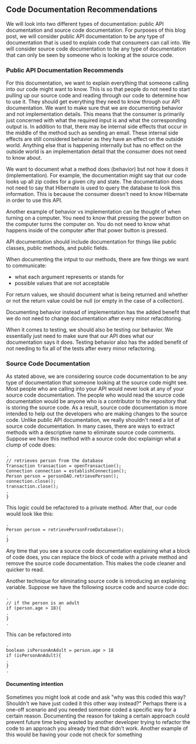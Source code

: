 ## Code Documentation Recommendations
We will look into two different types of documentation: public API documentation and source code documentation. For purposes of this blog post, we will consider public API documentation to be any type of documentation that is used to explain code that consumers can call into. We will consider source code documentation to be any type of documentation that can only be seen by someone who is looking at the source code.

### Public API Documentation Recommends
For this documentation, we want to explain everything that someone calling into our code might want to know. This is so that people do not need to start pulling up our source code and reading through our code to determine how to use it. They should get everything they need to know through our API documentation. We want to make sure that we are documenting behavior and not implementation details. This means that the consumer is primarily just concerned with what the required input is and what the corresponding output is. In addition to that, there may be internal side effects that occur in the middle of the method such as sending an email. These internal side effects are still considered behavior as they have an effect on the outside world. Anything else that is happening internally but has no effect on the outside world is an implementation detail that the consumer does not need to know about.

We want to document what a method does (behavior) but not how it does it (implementation). For example, the documentation might say that our code looks up all zip codes for a given city and state. The documentation does not need to say that Hibernate is used to query the database to look this information. This is because the consumer doesn't need to know Hibernate in order to use this API.

Another example of behavior vs implementation can be thought of when turning on a computer. You need to know that pressing the power button on the computer turns the computer on. You do not need to know what happens inside of the computer after that power button is pressed.

API documentation should include documentation for things like public classes, public methods, and public fields.

When documenting the intput to our methods, there are few things we want to communicate:
* what each argument represents or stands for
* possible values that are not acceptable

For return values, we should document what is being returned and whether or not the return value could be null (or empty in the case of a collection). 

Documenting behavior instead of implementation has the added benefit that we do not need to change documentation after every minor refacdtoring.

When it comes to testing, we should also be testing our behavior. We essentially just need to make sure that our API does what our documentation says it does. Testing behavior also has the added benefit of not needing to fix all of the tests after every minor refactoring.

### Source Code Documentation
As stated above, we are considering source code documentation to be any type of documentation that someone looking at the source code might see. Most people who are calling into your API would never look at any of your source code documentation. The people who would read the source code documentation would be anyone who is a contributor to the repository that is storing the source code. As a result, source code documentation is more intended to help out the developers who are making changes to the source code. Unlike public API documentation, we really shouldn't need a lot of source code documentation. In many cases, there are ways to extract methods with a descriptive name to eliminate source code comments. Suppose we have this method with a source code doc explainign what a clump of code does:
```
.
// retrieves person from the database
Transaction transaction = openTransaction();
Connection connection = establishConnection();
Person person = personDAO.retrievePerson();
connection.close();
transaction.close();
.
}
```
This logic could be refactored to a private method. After that, our code would look like this:
```
.
Person person = retrievePersonFromDatabase();
.
}
```
Any time that you see a source code documentation explaining what a block of code does, you can replace the block of code with a private method and remove the source code documentation. This makes the code cleaner and quicker to read.

Another technique for eliminating source code is introducing an explaining variable. Suppose we have the following source code and source code doc:
```
.
// if the person is an adult
if (person.age > 18){
.
}
.
```
This can be refactored into 
```
.
boolean isPersonAnAdult = person.age > 18
if (isPersonAnAdult){
.
}
.
```
#### Documenting intention
Sometimes you might look at code and ask "why was this coded this way? Shouldn't we have just coded it this other way instead?" Perhaps there is a one-off scenario and you needed someone coded a specific way for a certain reason. Documenting the reason for taking a certain approach could prevent future time being wasted by another developer trying to refactor the code to an approach you already tried that didn't work. Another example of this would be having your code not check for something 
